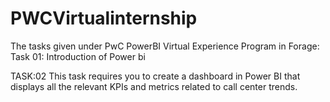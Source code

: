 # PWCVirtualinternship
The tasks given under PwC PowerBI Virtual Experience Program in Forage:
Task 01: Introduction of Power bi

TASK:02
This task requires you to create a dashboard in Power BI that displays all the relevant KPIs and metrics related to call center trends. 

